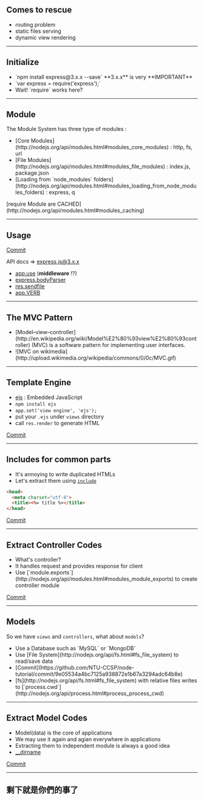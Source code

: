 Comes to rescue
----------

* routing problem
* static files serving
* dynamic view rendering

---



Initialize
---

<ul>
  <li class="fragment">`npm install express@3.x.x --save` **3.x.x** is very **IMPORTANT**</li>
  <li class="fragment">`var express = require('express');`</li>
  <li class="fragment">Wait! `require` works here?</li>
</ul>

---



Module
---

The Module System has three type of modules :
<ul>
  <li class="fragment">[Core Modules](http://nodejs.org/api/modules.html#modules_core_modules) : http, fs, url</li>
  <li class="fragment">[File Modules](http://nodejs.org/api/modules.html#modules_file_modules) : index.js, package.json</li>
  <li class="fragment">[Loading from `node_modules` folders](http://nodejs.org/api/modules.html#modules_loading_from_node_modules_folders) : express, q</li>
</ul>

<div class="fragment">[require Module are CACHED](http://nodejs.org/api/modules.html#modules_caching)</div>

---



Usage
---

[Commit](https://github.com/NTU-CCSP/node-tutorial/commit/bff8c45432244ed602ad532a0c184283bc6ab3d0)

API docs => [express.js@3.x.x](http://expressjs.com/3x/api.html)

* [app.use](http://expressjs.com/3x/api.html#app.use) (**middleware** !?)
* [express.bodyParser](http://expressjs.com/3x/api.html#bodyParser)
* [res.sendfile](http://expressjs.com/3x/api.html#res.sendfile)
* [app.VERB](http://expressjs.com/3x/api.html#app.VERB)

---



The MVC Pattern
---

<ul>
  <li>[Model–view–controller](http://en.wikipedia.org/wiki/Model%E2%80%93view%E2%80%93controller) (MVC) is a software pattern for implementing user interfaces.</li>
  <li class="fragment">![MVC on wikimedia](http://upload.wikimedia.org/wikipedia/commons/0/0c/MVC.gif)</li>
</ul>

---



Template Engine
---

* [ejs](https://github.com/visionmedia/ejs) : Embedded JavaScript
* `npm install ejs`
* `app.set('view engine', 'ejs');`
* put your `.ejs` under `views` directory
* call `res.render` to generate HTML

[Commit](https://github.com/NTU-CCSP/node-tutorial/commit/72c48bd2f105e4b095085a19c7f479bc1285ced1)

---



Includes for common parts
---

* It's annoying to write duplicated HTMLs
* Let's extract them using [`include`](https://github.com/visionmedia/ejs#includes)

```HTML
<head>
  <meta charset="utf-8">
  <title><%= title %></title>
</head>
```
[Commit](https://github.com/NTU-CCSP/node-tutorial/commit/9f895f1523d884eaef3853b7386694cadcbb9b47)

---



Extract Controller Codes
---

<ul>
  <li>What's controller?</li>
  <li class="fragment">It handles request and provides response for client</li>
  <li class="fragment">Use [`module.exports`](http://nodejs.org/api/modules.html#modules_module_exports) to create controller module</li>
</ul>

[Commit](https://github.com/NTU-CCSP/node-tutorial/commit/b8b2b5a0bb7fc5e3a5ad2ef47ec9a4645719fc8a)

---



Models
---

So we have `views` and `controllers`, what about `models`?

<ul>
  <li>Use a Database such as `MySQL` or `MongoDB`</li>
  <li class="fragment">Use [File System](http://nodejs.org/api/fs.html#fs_file_system) to read/save data</li>
  <li class="fragment">[Commit](https://github.com/NTU-CCSP/node-tutorial/commit/9e05534a4bc7125a938872e1b67a3294adc64b8e)</li>
  <li class="fragment">[fs](http://nodejs.org/api/fs.html#fs_file_system) with relative files writes to [`process.cwd`](http://nodejs.org/api/process.html#process_process_cwd)</li>
</ul>


---



Extract Model Codes
---

* Model(data) is the core of applications
* We may use it again and agian everywhere in applications
* Extracting them to independent module is always a good idea
* [__dirname](http://nodejs.org/docs/latest/api/globals.html#globals_dirname)

[Commit](https://github.com/NTU-CCSP/node-tutorial/commit/a806d35fe8182edb9968fe6a632c76b91c13a8b4)

---



剩下就是你們的事了
---


